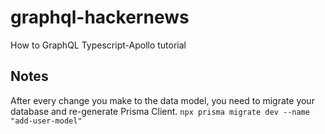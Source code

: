 # graphql-hackernews

How to GraphQL Typescript-Apollo tutorial

## Notes

After every change you make to the data model, you need to migrate your database and re-generate Prisma Client. `npx prisma migrate dev --name "add-user-model"`
